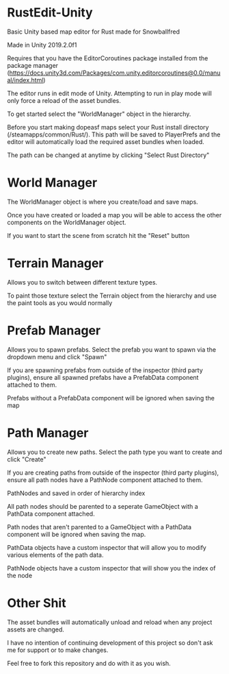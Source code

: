 # RustEdit-Unity
Basic Unity based map editor for Rust made for Snowballfred

Made in Unity 2019.2.0f1

Requires that you have the EditorCoroutines package installed from the package manager (https://docs.unity3d.com/Packages/com.unity.editorcoroutines@0.0/manual/index.html)

The editor runs in edit mode of Unity. Attempting to run in play mode will only force a reload of the asset bundles.

To get started select the "WorldManager" object in the hierarchy. 

Before you start making dopeasf maps select your Rust install directory (/steamapps/common/Rust/). This path will be saved to PlayerPrefs and the editor will automatically load the required asset bundles when loaded. 

The path can be changed at anytime by clicking "Select Rust Directory"

# World Manager
The WorldManager object is where you create/load and save maps.

Once you have created or loaded a map you will be able to access the other components on the WorldManager object.

If you want to start the scene from scratch hit the "Reset" button

# Terrain Manager
Allows you to switch between different texture types. 

To paint those texture select the Terrain object from the hierarchy and use the paint tools as you would normally

# Prefab Manager
Allows you to spawn prefabs. Select the prefab you want to spawn via the dropdown menu and click "Spawn"

If you are spawning prefabs from outside of the inspector (third party plugins), ensure all spawned prefabs have a PrefabData component attached to them.

Prefabs without a PrefabData component will be ignored when saving the map

# Path Manager
Allows you to create new paths. Select the path type you want to create and click "Create"

If you are creating paths from outside of the inspector (third party plugins), ensure all path nodes have a PathNode component attached to them.

PathNodes and saved in order of hierarchy index

All path nodes should be parented to a seperate GameObject with a PathData component attached.

Path nodes that aren't parented to a GameObject with a PathData component will be ignored when saving the map.

PathData objects have a custom inspector that will allow you to modify various elements of the path data.

PathNode objects have a custom inspector that will show you the index of the node

# Other Shit
The asset bundles will automatically unload and reload when any project assets are changed.

I have no intention of continuing development of this project so don't ask me for support or to make changes.

Feel free to fork this repository and do with it as you wish.
